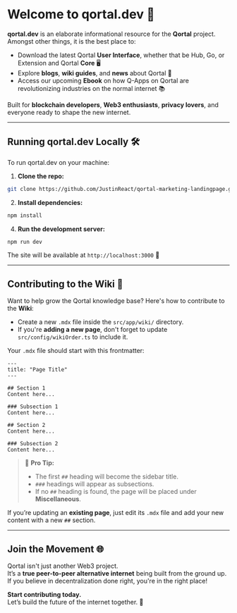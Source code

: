 # Welcome to **qortal.dev** 🚀

**qortal.dev** is an elaborate informational resource for the **Qortal** project. Amongst other things, it is the best place to:  
- Download the latest Qortal **User Interface**, whether that be Hub, Go, or Extension and Qortal **Core** 🖥️  
- Explore **blogs**, **wiki guides**, and **news** about Qortal 📰  
- Access our upcoming **Ebook** on how Q-Apps on Qortal are revolutionizing industries on the normal internet 📚  

Built for **blockchain developers**, **Web3 enthusiasts**, **privacy lovers**, and everyone ready to shape the new internet.

---

## Running qortal.dev Locally 🛠️

To run qortal.dev on your machine:

1. **Clone the repo:**
```bash
git clone https://github.com/JustinReact/qortal-marketing-landingpage.git
```

2. **Install dependencies:**
```bash
npm install
```

4. **Run the development server:**
```bash
npm run dev
```

The site will be available at `http://localhost:3000` 🎉

---

## Contributing to the Wiki 📖

Want to help grow the Qortal knowledge base? Here's how to contribute to the **Wiki**:

- Create a new `.mdx` file inside the `src/app/wiki/` directory.
- If you're **adding a new page**, don't forget to update `src/config/wikiOrder.ts` to include it.

Your `.mdx` file should start with this frontmatter:
```
---
title: "Page Title"
---

## Section 1
Content here...

### Subsection 1
Content here...

## Section 2
Content here...

### Subsection 2
Content here...
```

> 🧠 **Pro Tip:**  
> - The first `##` heading will become the sidebar title.  
> - `###` headings will appear as subsections.  
> - If no `##` heading is found, the page will be placed under **Miscellaneous**.

If you’re updating an **existing page**, just edit its `.mdx` file and add your new content with a new `##` section.

---

## Join the Movement 🌐

Qortal isn't just another Web3 project.  
It’s a **true peer-to-peer alternative internet** being built from the ground up.  
If you believe in decentralization done right, you're in the right place!

**Start contributing today.**  
Let’s build the future of the internet together. 🚀
